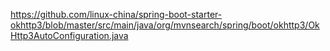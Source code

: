 https://github.com/linux-china/spring-boot-starter-okhttp3/blob/master/src/main/java/org/mvnsearch/spring/boot/okhttp3/OkHttp3AutoConfiguration.java
